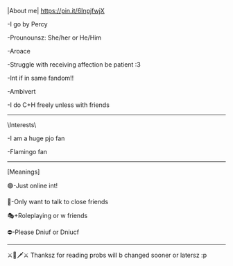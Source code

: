 |About me|
 https://pin.it/6InpjfwjX

-I go by Percy

-Prounounsz: She/her or He/Him

-Aroace

-Struggle with receiving affection be patient :3 

-Int if in same fandom!!

-Ambivert

-I do C+H freely unless with friends

------------------------------
\Interests\

-I am a huge pjo fan

-Flamingo fan 

------------------------------
[Meanings]

🟢-Just online int!

💬-Only want to talk to close friends

🎭+Roleplaying or w friends

⛔-Please Dniuf or Dniucf

-----------------------------------
⚔️🏹🗡⚔️
Thanksz for reading probs will b changed sooner or latersz :p
